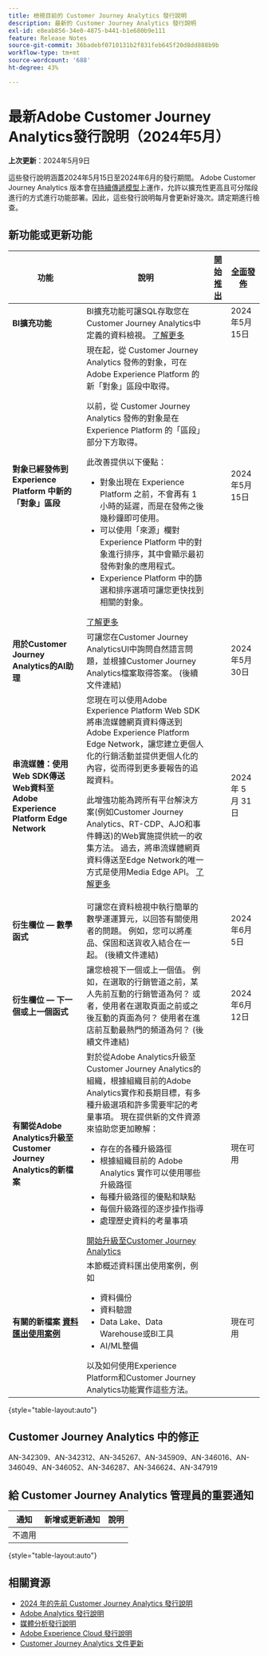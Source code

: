 ```yaml
---
title: 檢視目前的 Customer Journey Analytics 發行說明
description: 最新的 Customer Journey Analytics 發行說明
exl-id: e8eab856-34e0-4875-b441-b1e680b9e111
feature: Release Notes
source-git-commit: 36badebf0710131b2f831feb645f20d8dd888b9b
workflow-type: tm+mt
source-wordcount: '688'
ht-degree: 43%

---
```


# 最新Adobe Customer Journey Analytics發行說明（2024年5月）

**上次更新**：2024年5月9日

這些發行說明涵蓋2024年5月15日至2024年6月的發行期間。 Adobe Customer Journey Analytics 版本會在[持續傳遞模型](releases.md)上運作，允許以擴充性更高且可分階段進行的方式進行功能部署。因此，這些發行說明每月會更新好幾次。請定期進行檢查。

## 新功能或更新功能

| 功能 | 說明 | [開始推出](releases.md) | [全面發佈](releases.md) |
| ----------- | ---------- | ------- | ---- |
| **BI擴充功能** | BI擴充功能可讓SQL存取您在Customer Journey Analytics中定義的資料檢視。 [了解更多](https://experienceleague.adobe.com/en/docs/analytics-platform/using/cja-dataviews/bi-extension) | | 2024年5月15日 |
| **對象已經發佈到 Experience Platform 中新的「對象」區段** | 現在起，從 Customer Journey Analytics 發佈的對象，可在 Adobe Experience Platform 的新「對象」區段中取得。<p>以前，從 Customer Journey Analytics 發佈的對象是在 Experience Platform 的「區段」部分下方取得。</p><p>此改善提供以下優點：</p><ul><li>對象出現在 Experience Platform 之前，不會再有 1 小時的延遲，而是在發佈之後幾秒鐘即可使用。</li><li>可以使用「來源」欄對 Experience Platform 中的對象進行排序，其中會顯示最初發佈對象的應用程式。</li><li>Experience Platform 中的篩選和排序選項可讓您更快找到相關的對象。</li></ul> [了解更多](https://experienceleague.adobe.com/zh-hant/docs/analytics-platform/using/cja-components/audiences/publish) |  | 2024年5月15日 |
| **用於Customer Journey Analytics的AI助理** | 可讓您在Customer Journey AnalyticsUI中詢問自然語言問題，並根據Customer Journey Analytics檔案取得答案。 (後續文件連結) | | 2024年5月30日 |
| **串流媒體：使用Web SDK傳送Web資料至Adobe Experience Platform Edge Network** | 您現在可以使用Adobe Experience Platform Web SDK將串流媒體網頁資料傳送到Adobe Experience Platform Edge Network，讓您建立更個人化的行銷活動並提供更個人化的內容，從而得到更多要報告的追蹤資料。<p>此增強功能為跨所有平台解決方案(例如Customer Journey Analytics、RT-CDP、AJO和事件轉送)的Web實施提供統一的收集方法。 過去，將串流媒體網頁資料傳送至Edge Network的唯一方式是使用Media Edge API。 [了解更多](https://experienceleague.adobe.com/zh-hant/docs/media-analytics/using/implementation/edge-recommended/media-edge-sdk/implementation-edge) | | 2024 年 5 月 31 日 |
| **衍生欄位 — 數學函式** | 可讓您在資料檢視中執行簡單的數學運運算元，以回答有關使用者的問題。 例如，您可以將產品、保固和送貨收入結合在一起。 (後續文件連結) | | 2024年6月5日 |
| **衍生欄位 — 下一個或上一個函式** | 讓您檢視下一個或上一個值。 例如，在選取的行銷管道之前，某人先前互動的行銷管道為何？ 或者，使用者在選取頁面之前或之後互動的頁面為何？ 使用者在進店前互動最熱門的頻道為何？  (後續文件連結) | | 2024年6月12日 |
| **有關從Adobe Analytics升級至Customer Journey Analytics的新檔案** | 對於從Adobe Analytics升級至Customer Journey Analytics的組織，根據組織目前的Adobe Analytics實作和長期目標，有多種升級選項和許多需要牢記的考量事項。 現在提供新的文件資源來協助您更加瞭解：<ul><li>存在的各種升級路徑</li><li>根據組織目前的 Adobe Analytics 實作可以使用哪些升級路徑</li><li>每種升級路徑的優點和缺點</li><li>每個升級路徑的逐步操作指導</li><li>處理歷史資料的考量事項</li></ul>[開始升級至Customer Journey Analytics](https://experienceleague.adobe.com/zh-hant/docs/analytics-platform/using/compare-aa-cja/upgrade-to-cja/cja-upgrade-getstarted) | | 現在可用 |
| **有關的新檔案 [資料匯出使用案例](https://experienceleague.adobe.com/en/docs/analytics-platform/using/cja-usecases/data-export/overview)** | 本節概述資料匯出使用案例，例如<ul><li>資料備份</li><li>資料驗證</li><li>Data Lake、Data Warehouse或BI工具</li><li>AI/ML整備</li></ul> 以及如何使用Experience Platform和Customer Journey Analytics功能實作這些方法。 | | 現在可用 |

{style="table-layout:auto"}

## Customer Journey Analytics 中的修正

AN-342309、AN-342312、AN-345267、AN-345909、AN-346016、AN-346049、AN-346052、AN-346287、AN-346624、AN-347919

## 給 Customer Journey Analytics 管理員的重要通知

| 通知 | 新增或更新通知 | 說明 |
| --- | --- | --- |
| 不適用 | | |

{style="table-layout:auto"}

## 相關資源

* [2024 年的先前 Customer Journey Analytics 發行說明](/help/release-notes/2024.md)
* [Adobe Analytics 發行說明](https://experienceleague.adobe.com/docs/analytics/release-notes/latest.html?lang=zh-Hant)
* [媒體分析發行說明](https://experienceleague.adobe.com/docs/media-analytics/using/additional-resources/release-notes.html?lang=zh-Hant)
* [Adobe Experience Cloud 發行說明](https://experienceleague.adobe.com/docs/release-notes/experience-cloud/current.html?lang=zh-Hant)
* [Customer Journey Analytics 文件更新](/help/release-notes/doc-changes.md)

